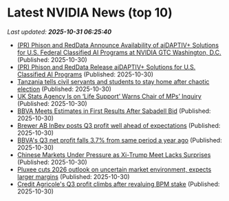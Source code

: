 # Latest NVIDIA News (top 10)
_Last updated: **2025-10-31 06:25:40**_

- [(PR) Phison and RedData Announce Availability of aiDAPTIV+ Solutions for U.S. Federal Classified AI Programs at NVIDIA GTC Washington, D.C.](https://www.techpowerup.com/342413/phison-and-reddata-announce-availability-of-aidaptiv-solutions-for-u-s-federal-classified-ai-programs-at-nvidia-gtc-washington-d-c) (Published: 2025-10-30)
- [(PR) Phison and RedData Release aiDAPTIV+ Solutions for U.S. Classified AI Programs](https://www.techpowerup.com/342413/phison-and-reddata-release-aidaptiv-solutions-for-u-s-classified-ai-programs) (Published: 2025-10-30)
- [Tanzania tells civil servants and students to stay home after chaotic election](https://biztoc.com/x/91019637a4031048) (Published: 2025-10-30)
- [UK Stats Agency Is on ‘Life Support’ Warns Chair of MPs’ Inquiry](https://biztoc.com/x/3c2de136ca3b7729) (Published: 2025-10-30)
- [BBVA Meets Estimates in First Results After Sabadell Bid](https://biztoc.com/x/944d2ccf37f69623) (Published: 2025-10-30)
- [Brewer AB InBev posts Q3 profit well ahead of expectations](https://biztoc.com/x/1f69bcb6e2894eda) (Published: 2025-10-30)
- [BBVA's Q3 net profit falls 3.7% from same period a year ago](https://biztoc.com/x/87ff58b220f8c200) (Published: 2025-10-30)
- [Chinese Markets Under Pressure as Xi-Trump Meet Lacks Surprises](https://biztoc.com/x/6b1b601d113626d7) (Published: 2025-10-30)
- [Pluxee cuts 2026 outlook on uncertain market environment, expects larger margins](https://biztoc.com/x/f035fd0eeb0a82ea) (Published: 2025-10-30)
- [Credit Agricole's Q3 profit climbs after revaluing BPM stake](https://biztoc.com/x/51250bbebfa949d5) (Published: 2025-10-30)
